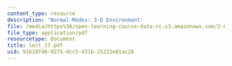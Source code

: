 ```yaml
---
content_type: resource
description: 'Normal Modes: 3-D Environment'
file: /media/https%3A/open-learning-course-data-rc.s3.amazonaws.com/2-068-computational-ocean-acoustics-13-853-spring-2003/91b19fd09275dcc5431b25225e81ac28_lect_17.pdf
file_type: application/pdf
resourcetype: Document
title: lect_17.pdf
uid: 91b19fd0-9275-dcc5-431b-25225e81ac28
---
```

